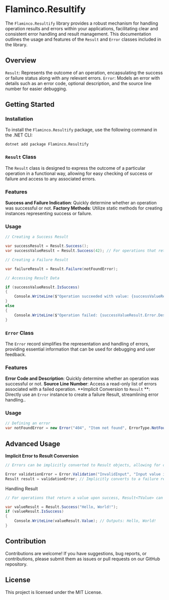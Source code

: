 # Flaminco.Resultify

The `Flaminco.Resultify` library provides a robust mechanism for handling operation results and errors within your applications, facilitating clear and consistent error handling and result management. This documentation outlines the usage and features of the `Result` and `Error` classes included in the library.

## Overview

`Result`: Represents the outcome of an operation, encapsulating the success or failure status along with any relevant errors.
`Error`: Models an error with details such as an error code, optional description, and the source line number for easier debugging.

## Getting Started

### Installation

To install the `Flaminco.Resultify` package, use the following command in the .NET CLI:

```shell
dotnet add package Flaminco.Resultify
```

### `Result` Class

The `Result` class is designed to express the outcome of a particular operation in a functional way, allowing for easy checking of success or failure and access to any associated errors.

### Features

**Success and Failure Indication**: Quickly determine whether an operation was successful or not.
**Factory Methods**: Utilize static methods for creating instances representing success or failure.

### Usage

```csharp
// Creating a Success Result

var successResult = Result.Success();
var successValueResult = Result.Success(42); // For operations that return a value

// Creating a Failure Result

var failureResult = Result.Failure(notFoundError);

// Accessing Result Data

if (successValueResult.IsSuccess)
{
    Console.WriteLine($"Operation succeeded with value: {successValueResult.Value}");
}
else
{
    Console.WriteLine($"Operation failed: {successValueResult.Error.Description}");
}

```

### `Error` Class

The `Error` record simplifies the representation and handling of errors, providing essential information that can be used for debugging and user feedback.

### Features

**Error Code and Description**: Quickly determine whether an operation was successful or not.
**Source Line Number**: Access a read-only list of errors associated with a failed operation.
**Implicit Conversion to `Result` **: Directly use an `Error` instance to create a failure Result, streamlining error handling..

### Usage

```csharp
// Defining an error
var notFoundError = new Error("404", "Item not found", ErrorType.NotFound);
```


## Advanced Usage

**Implicit Error to Result Conversion**


```csharp
// Errors can be implicitly converted to Result objects, allowing for concise error handling:

Error validationError = Error.Validation("InvalidInput", "Input value is invalid.");
Result result = validationError; // Implicitly converts to a failure result
```

Handling Result<TValue>

```csharp
// For operations that return a value upon success, Result<TValue> can be used. It inherits from Result, adding support for a value:

var valueResult = Result.Success("Hello, World!");
if (valueResult.IsSuccess)
{
    Console.WriteLine(valueResult.Value); // Outputs: Hello, World!
}
```


## Contribution
Contributions are welcome! If you have suggestions, bug reports, or contributions, please submit them as issues or pull requests on our GitHub repository.

## License
This project is licensed under the MIT License.